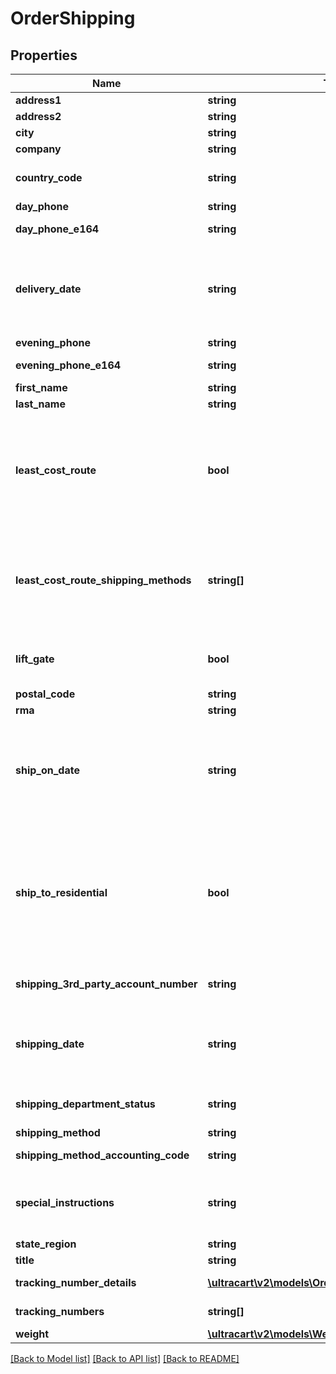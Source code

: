 # OrderShipping

## Properties
Name | Type | Description | Notes
------------ | ------------- | ------------- | -------------
**address1** | **string** | Address line 1 | [optional] 
**address2** | **string** | Address line 2 | [optional] 
**city** | **string** | City | [optional] 
**company** | **string** | Company | [optional] 
**country_code** | **string** | ISO-3166 two letter country code | [optional] 
**day_phone** | **string** | Day time phone | [optional] 
**day_phone_e164** | **string** | Day time phone (E164 format) | [optional] 
**delivery_date** | **string** | Date the customer is requesting delivery on.  Typically used for perishable product delivery. | [optional] 
**evening_phone** | **string** | Evening phone | [optional] 
**evening_phone_e164** | **string** | Evening phone (E164 format) | [optional] 
**first_name** | **string** | First name | [optional] 
**last_name** | **string** | Last name | [optional] 
**least_cost_route** | **bool** | If true, instructs UltraCart to apply the cheapest shipping method to this order.  Used only for channel partner order inserts. | [optional] 
**least_cost_route_shipping_methods** | **string[]** | List of shipping methods to consider if least_code_route is true. Used only for channel parter order inserts. | [optional] 
**lift_gate** | **bool** | Lift gate requested (LTL shipping methods only) | [optional] 
**postal_code** | **string** | Postal code | [optional] 
**rma** | **string** | RMA number | [optional] 
**ship_on_date** | **string** | Date the customer is requesting that the order ship on.  Typically used for perishable product delivery. | [optional] 
**ship_to_residential** | **bool** | True if the shipping address is residential.  Effects the methods that are available to the customer as well as the price of the shipping method. | [optional] 
**shipping_3rd_party_account_number** | **string** | Shipping 3rd party account number | [optional] 
**shipping_date** | **string** | Date/time the order shipped on.  This date is set once the first shipment is sent to the customer. | [optional] 
**shipping_department_status** | **string** | Shipping department status | [optional] 
**shipping_method** | **string** | Shipping method | [optional] 
**shipping_method_accounting_code** | **string** | Shipping method accounting code | [optional] 
**special_instructions** | **string** | Special instructions from the customer regarding shipping | [optional] 
**state_region** | **string** | State | [optional] 
**title** | **string** | Title | [optional] 
**tracking_number_details** | [**\ultracart\v2\models\OrderTrackingNumberDetails[]**](OrderTrackingNumberDetails.md) | Tracking number details | [optional] 
**tracking_numbers** | **string[]** | Tracking numbers | [optional] 
**weight** | [**\ultracart\v2\models\Weight**](Weight.md) |  | [optional] 

[[Back to Model list]](../README.md#documentation-for-models) [[Back to API list]](../README.md#documentation-for-api-endpoints) [[Back to README]](../README.md)


